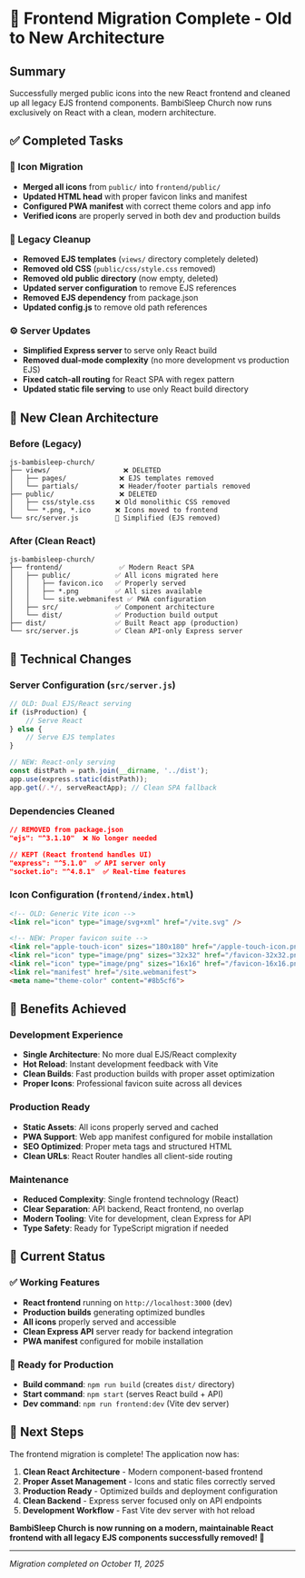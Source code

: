 # 🚀 Frontend Migration Complete - Old to New Architecture

## Summary
Successfully merged public icons into the new React frontend and cleaned up all legacy EJS frontend components. BambiSleep Church now runs exclusively on React with a clean, modern architecture.

## ✅ Completed Tasks

### 🔄 Icon Migration
- **Merged all icons** from `public/` into `frontend/public/`
- **Updated HTML head** with proper favicon links and manifest
- **Configured PWA manifest** with correct theme colors and app info
- **Verified icons** are properly served in both dev and production builds

### 🧹 Legacy Cleanup
- **Removed EJS templates** (`views/` directory completely deleted)
- **Removed old CSS** (`public/css/style.css` removed)
- **Removed old public directory** (now empty, deleted)
- **Updated server configuration** to remove EJS references
- **Removed EJS dependency** from package.json
- **Updated config.js** to remove old path references

### ⚙️ Server Updates
- **Simplified Express server** to serve only React build
- **Removed dual-mode complexity** (no more development vs production EJS)
- **Fixed catch-all routing** for React SPA with regex pattern
- **Updated static file serving** to use only React build directory

## 📁 New Clean Architecture

### Before (Legacy)
```
js-bambisleep-church/
├── views/                  ❌ DELETED
│   ├── pages/             ❌ EJS templates removed
│   └── partials/          ❌ Header/footer partials removed
├── public/                ❌ DELETED
│   ├── css/style.css     ❌ Old monolithic CSS removed
│   └── *.png, *.ico      ❌ Icons moved to frontend
└── src/server.js         🔄 Simplified (EJS removed)
```

### After (Clean React)
```
js-bambisleep-church/
├── frontend/              ✅ Modern React SPA
│   ├── public/           ✅ All icons migrated here
│   │   ├── favicon.ico   ✅ Properly served
│   │   ├── *.png         ✅ All sizes available
│   │   └── site.webmanifest ✅ PWA configuration
│   ├── src/              ✅ Component architecture
│   └── dist/             ✅ Production build output
├── dist/                 ✅ Built React app (production)
└── src/server.js         ✅ Clean API-only Express server
```

## 🔧 Technical Changes

### Server Configuration (`src/server.js`)
```javascript
// OLD: Dual EJS/React serving
if (isProduction) {
    // Serve React
} else {
    // Serve EJS templates
}

// NEW: React-only serving
const distPath = path.join(__dirname, '../dist');
app.use(express.static(distPath));
app.get(/.*/, serveReactApp); // Clean SPA fallback
```

### Dependencies Cleaned
```json
// REMOVED from package.json
"ejs": "^3.1.10"  ❌ No longer needed

// KEPT (React frontend handles UI)
"express": "^5.1.0"  ✅ API server only
"socket.io": "^4.8.1"  ✅ Real-time features
```

### Icon Configuration (`frontend/index.html`)
```html
<!-- OLD: Generic Vite icon -->
<link rel="icon" type="image/svg+xml" href="/vite.svg" />

<!-- NEW: Proper favicon suite -->
<link rel="apple-touch-icon" sizes="180x180" href="/apple-touch-icon.png">
<link rel="icon" type="image/png" sizes="32x32" href="/favicon-32x32.png">
<link rel="icon" type="image/png" sizes="16x16" href="/favicon-16x16.png">
<link rel="manifest" href="/site.webmanifest">
<meta name="theme-color" content="#8b5cf6">
```

## 🌟 Benefits Achieved

### Development Experience
- **Single Architecture**: No more dual EJS/React complexity
- **Hot Reload**: Instant development feedback with Vite
- **Clean Builds**: Fast production builds with proper asset optimization
- **Proper Icons**: Professional favicon suite across all devices

### Production Ready
- **Static Assets**: All icons properly served and cached
- **PWA Support**: Web app manifest configured for mobile installation
- **SEO Optimized**: Proper meta tags and structured HTML
- **Clean URLs**: React Router handles all client-side routing

### Maintenance
- **Reduced Complexity**: Single frontend technology (React)
- **Clear Separation**: API backend, React frontend, no overlap
- **Modern Tooling**: Vite for development, clean Express for API
- **Type Safety**: Ready for TypeScript migration if needed

## 🎯 Current Status

### ✅ Working Features
- **React frontend** running on `http://localhost:3000` (dev)
- **Production builds** generating optimized bundles
- **All icons** properly served and accessible
- **Clean Express API** server ready for backend integration
- **PWA manifest** configured for mobile installation

### 🔧 Ready for Production
- **Build command**: `npm run build` (creates `dist/` directory)
- **Start command**: `npm start` (serves React build + API)
- **Dev command**: `npm run frontend:dev` (Vite dev server)

## 🚀 Next Steps

The frontend migration is complete! The application now has:

1. **Clean React Architecture** - Modern component-based frontend
2. **Proper Asset Management** - Icons and static files correctly served  
3. **Production Ready** - Optimized builds and deployment configuration
4. **Clean Backend** - Express server focused only on API endpoints
5. **Development Workflow** - Fast Vite dev server with hot reload

**BambiSleep Church is now running on a modern, maintainable React frontend with all legacy EJS components successfully removed! 🎉**

---

*Migration completed on October 11, 2025*